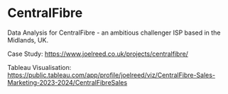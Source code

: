 # CentralFibre

Data Analysis for CentralFibre - an ambitious challenger ISP based in the Midlands, UK.

Case Study: https://www.joelreed.co.uk/projects/centralfibre/

Tableau Visualisation: https://public.tableau.com/app/profile/joelreed/viz/CentralFibre-Sales-Marketing-2023-2024/CentralFibreSales
